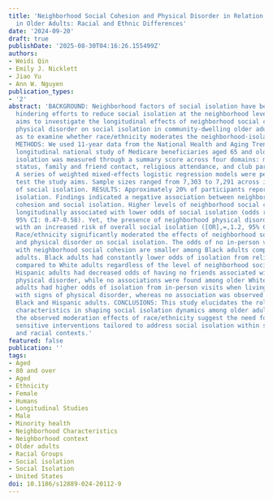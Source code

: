 ```yaml
---
title: 'Neighborhood Social Cohesion and Physical Disorder in Relation to Social Isolation
  in Older Adults: Racial and Ethnic Differences'
date: '2024-09-20'
draft: true
publishDate: '2025-08-30T04:16:26.155499Z'
authors:
- Weidi Qin
- Emily J. Nicklett
- Jiao Yu
- Ann W. Nguyen
publication_types:
- '2'
abstract: 'BACKGROUND: Neighborhood factors of social isolation have been understudied,
  hindering efforts to reduce social isolation at the neighborhood level. This study
  aims to investigate the longitudinal effects of neighborhood social cohesion and
  physical disorder on social isolation in community-dwelling older adults, as well
  as to examine whether race/ethnicity moderates the neighborhood-isolation relationship.
  METHODS: We used 11-year data from the National Health and Aging Trend Study, a
  longitudinal national study of Medicare beneficiaries aged 65 and older. Social
  isolation was measured through a summary score across four domains: marital/partner
  status, family and friend contact, religious attendance, and club participation.
  A series of weighted mixed-effects logistic regression models were performed to
  test the study aims. Sample sizes ranged from 7,303 to 7,291 across individual domains
  of social isolation. RESULTS: Approximately 20% of participants reported social
  isolation. Findings indicated a negative association between neighborhood social
  cohesion and social isolation. Higher levels of neighborhood social cohesion were
  longitudinally associated with lower odds of social isolation (odds ratio [OR],=,0.52,
  95% CI: 0.47-0.58). Yet, the presence of neighborhood physical disorder was associated
  with an increased risk of overall social isolation ([OR],=,1.2, 95% CI: 1.00, 1.44).
  Race/ethnicity significantly moderated the effects of neighborhood social cohesion
  and physical disorder on social isolation. The odds of no in-person visits associated
  with neighborhood social cohesion are smaller among Black adults compared to White
  adults. Black adults had constantly lower odds of isolation from religious attendance
  compared to White adults regardless of the level of neighborhood social cohesion.
  Hispanic adults had decreased odds of having no friends associated with signs of
  physical disorder, while no associations were found among older White adults. White
  adults had higher odds of isolation from in-person visits when living in neighborhoods
  with signs of physical disorder, whereas no association was observed among older
  Black and Hispanic adults. CONCLUSIONS: This study elucidates the role of neighborhood
  characteristics in shaping social isolation dynamics among older adults. Furthermore,
  the observed moderation effects of race/ethnicity suggest the need for culturally
  sensitive interventions tailored to address social isolation within specific neighborhood
  and racial contexts.'
featured: false
publication: ''
tags:
- Aged
- 80 and over
- Aged
- Ethnicity
- Female
- Humans
- Longitudinal Studies
- Male
- Minority health
- Neighborhood Characteristics
- Neighborhood context
- Older adults
- Racial Groups
- Social isolation
- Social Isolation
- United States
doi: 10.1186/s12889-024-20112-9
---
```



